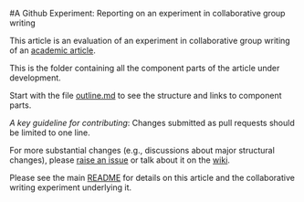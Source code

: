 #A Github Experiment: Reporting on an experiment in collaborative group writing

This article is an evaluation of an experiment in collaborative group writing of an [academic article](https://github.com/ASU-CPI/honest-pi). 

This is the folder containing all the component parts of the article under development.

Start with the file [outline.md](https://github.com/ASU-CPI/github-experiment/blob/master/article/outline.md) to see the structure and links to component parts. 

*A key guideline for contributing*: Changes submitted as pull requests should be limited to one line. 

For more substantial changes (e.g., discussions about major structural changes), please [raise an issue](https://github.com/ASU-CPI/github-experiment/issues) or talk about it on the [wiki](https://github.com/ASU-CPI/github-experiment/wiki).

Please see the main [README](https://github.com/ASU-CPI/github-experiment/blob/master/README.md) for details on this article and the collaborative writing experiment underlying it.

